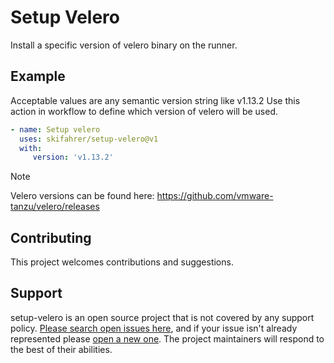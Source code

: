 # Setup Velero

Install a specific version of velero binary on the runner.

## Example

Acceptable values are any semantic version string like v1.13.2 Use this action in workflow to define which version of velero will be used.

```yaml
- name: Setup velero
  uses: skifahrer/setup-velero@v1
  with:
     version: 'v1.13.2' 
```

> [!NOTE]
> Velero versions can be found here: https://github.com/vmware-tanzu/velero/releases

## Contributing

This project welcomes contributions and suggestions. 

## Support

setup-velero is an open source project that is not covered by any support policy. [Please search open issues here](https://github.com/skifahrer/setup-velero/issues), and if your issue isn't already represented please [open a new one](https://github.com/skifahrer/setup-velero/issues/new/choose). The project maintainers will respond to the best of their abilities.